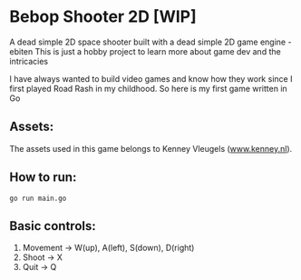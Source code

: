 # Bebop Shooter 2D [WIP]
A dead simple 2D space shooter built with a dead simple 2D game engine - ebiten
This is just a hobby project to learn more about game dev and the intricacies

I have always wanted to build video games and know how they work since I first played Road Rash in my childhood. 
So here is my first game written in Go


## Assets:
The assets used in this game belongs to Kenney Vleugels (www.kenney.nl).

## How to run:
```shell
go run main.go
```

## Basic controls:
1. Movement -> W(up), A(left), S(down), D(right)
2. Shoot -> X
3. Quit -> Q